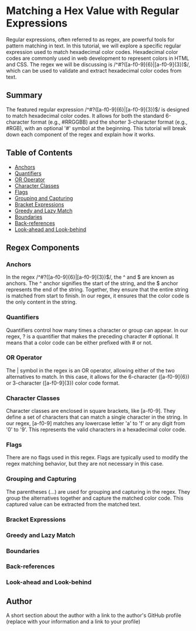 #  Matching a Hex Value with Regular Expressions

Regular expressions, often referred to as regex, are powerful tools for pattern matching in text. In this tutorial, we will explore a specific regular expression used to match hexadecimal color codes. Hexadecimal color codes are commonly used in web development to represent colors in HTML and CSS. The regex we will be discussing is /^#?([a-f0-9]{6}|[a-f0-9]{3})$/, which can be used to validate and extract hexadecimal color codes from text.

## Summary

The featured regular expression /^#?([a-f0-9]{6}|[a-f0-9]{3})$/ is designed to match hexadecimal color codes. It allows for both the standard 6-character format (e.g., #RRGGBB) and the shorter 3-character format (e.g., #RGB), with an optional '#' symbol at the beginning. This tutorial will break down each component of the regex and explain how it works.

## Table of Contents

- [Anchors](#anchors)
- [Quantifiers](#quantifiers)
- [OR Operator](#or-operator)
- [Character Classes](#character-classes)
- [Flags](#flags)
- [Grouping and Capturing](#grouping-and-capturing)
- [Bracket Expressions](#bracket-expressions)
- [Greedy and Lazy Match](#greedy-and-lazy-match)
- [Boundaries](#boundaries)
- [Back-references](#back-references)
- [Look-ahead and Look-behind](#look-ahead-and-look-behind)

## Regex Components

### Anchors
In the regex /^#?([a-f0-9]{6}|[a-f0-9]{3})$/, the ^ and $ are known as anchors. The ^ anchor signifies the start of the string, and the $ anchor represents the end of the string. Together, they ensure that the entire string is matched from start to finish. In our regex, it ensures that the color code is the only content in the string.

### Quantifiers
Quantifiers control how many times a character or group can appear. In our regex, ? is a quantifier that makes the preceding character # optional. It means that a color code can be either prefixed with # or not.

### OR Operator
The | symbol in the regex is an OR operator, allowing either of the two alternatives to match. In this case, it allows for the 6-character ([a-f0-9]{6}) or 3-character ([a-f0-9]{3}) color code format.

### Character Classes
Character classes are enclosed in square brackets, like [a-f0-9]. They define a set of characters that can match a single character in the string. In our regex, [a-f0-9] matches any lowercase letter 'a' to 'f' or any digit from '0' to '9'. This represents the valid characters in a hexadecimal color code.

### Flags
There are no flags used in this regex. Flags are typically used to modify the regex matching behavior, but they are not necessary in this case.

### Grouping and Capturing
The parentheses (...) are used for grouping and capturing in the regex. They group the alternatives together and capture the matched color code. This captured value can be extracted from the matched text.

### Bracket Expressions

### Greedy and Lazy Match

### Boundaries

### Back-references

### Look-ahead and Look-behind

## Author

A short section about the author with a link to the author's GitHub profile (replace with your information and a link to your profile)
